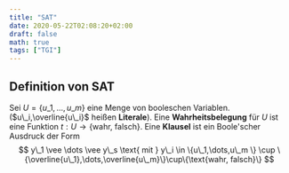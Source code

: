 ```yaml
---
title: "SAT"
date: 2020-05-22T02:08:20+02:00
draft: false
math: true
tags: ["TGI"]
---
```


## Definition von SAT

Sei $U = \{u\_1,\dots,u\_m\}$ eine Menge von booleschen Variablen. ($u\_i,\overline{u\_i}$ heißen __Literale__). Eine __Wahrheitsbelegung__ für $U$ ist eine Funktion $t:U\to \{\text{wahr, falsch}\}.$ Eine __Klausel__ ist ein Boole'scher Ausdruck der Form
$$
y\_1 \vee \dots \vee y\_s \text{   mit   } y\_i \in \{u\_1,\dots,u\_m \} \cup \{\overline{u\_1},\dots,\overline{u\_m}\}\cup\{\text{wahr, falsch}\}
$$